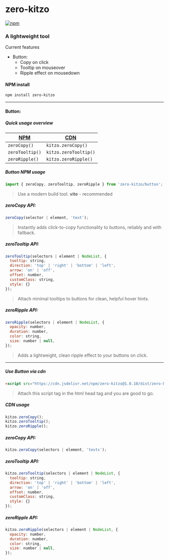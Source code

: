 # zero-kitzo

[![npm](https://img.shields.io/npm/v/zero-kitzo)](https://www.npmjs.com/package/zero-kitzo)

### A lightweight tool

Current features
- Button:
  - Copy on click
  - Tooltip on mouseover
  - Ripple effect on mousedown


#### NPM install

```bash
npm install zero-kitzo
```
***
#### Button:
##### Quick usage overview

| [NPM](#button-npm-usage) | [CDN](#use-button-via-cdn) |
| -------- | -------- |
| `zeroCopy()` | `kitzo.zeroCopy()` |
| `zeroTooltip()` | `kitzo.zeroTooltip()` |
| `zeroRipple()` | `kitzo.zeroRipple()` |
##### Button NPM usage

```javascript
import { zeroCopy, zeroTooltip, zeroRipple } from 'zero-kitzo/button';
```

> Use a modern build tool. **vite** - recommended

##### zeroCopy API:

```javascript
zeroCopy(selector | element, 'text');
```
> Instantly adds click-to-copy functionality to buttons, reliably and with fallback.

##### zeroTooltip API:

```javascript
zeroTooltip(selectors | element | NodeList, {
  tooltip: string,
  direction: 'top' | 'right' | 'bottom' | 'left',
  arrow: 'on' | 'off',
  offset: number,
  customClass: string,
  style: {}
});
```
> Attach minimal tooltips to buttons for clean, helpful hover hints.

##### zeroRipple API:

```javascript
zeroRipple(selectors | element | NodeList, {
  opacity: number,
  duration: number,
  color: string,
  size: number | null,
});
```
> Adds a lightweight, clean ripple effect to your buttons on click.

---

##### Use Button via cdn
```html
<script src="https://cdn.jsdelivr.net/npm/zero-kitzo@1.0.10/dist/zero-kitzo.umd.js"></script>
```
> Attach this script tag in the html head tag and you are good to go.

##### CDN usage
```javascript
kitzo.zeroCopy();
kitzo.zeroTooltip();
kitzo.zeroRipple();
```

##### zeroCopy API:

```javascript
kitzo.zeroCopy(selectors | element, 'texts');
```

##### zeroTooltip API:

```javascript
kitzo.zeroTooltip(selectors | element | NodeList, {
  tooltip: string,
  direction: 'top' | 'right' | 'bottom' | 'left',
  arrow: 'on' | 'off',
  offset: number,
  customClass: string,
  style: {}
});
```

##### zeroRipple API:

```javascript
kitzo.zeroRipple(selectors | element | NodeList, {
  opacity: number,
  duration: number,
  color: string,
  size: number | null,
});
```
